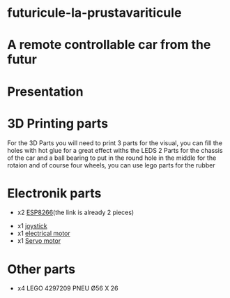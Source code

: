 # futuricule-la-prustavariticule
# A remote controllable car from the futur 

# Presentation


# 3D Printing parts
For the 3D Parts you will need to print 3 parts for the visual, you can fill the holes with hot glue for a great effect withs the LEDS
2 Parts for the chassis of the car and a ball bearing to put in the round hole in the middle for the rotaion
and of course four wheels, you can use lego parts for the rubber

# Electronik parts
* x2 [ESP8266](https://www.amazon.fr/ESP8266-ESP-12F-D%C3%A9veloppement-NodeMCU-Compatible/dp/B093G72SHN/ref=sr_1_9?dib=eyJ2IjoiMSJ9.YQX2ZC-7ArE__8t9lEkImfeOFQlYW9eR_XyTZMPGCydiMPJwFo3SH0q-W_OFCQVaprBaSgDgKUFxiD5nIVrr0IW19PVJFc_z57plBFBfBoV3HlBrnDa3Q6lioYCwLwiRWXQX80fjCXf8CUyLkz-3upz11ng5gtnv0pGEZXcWmNKQMx-EA08kAbi9U8pXfaJ0V6Ex86LzvyrJIOS2v5PLTjFltLwQ4vC14ntNHFdAaefURVhJp7JbfYM552nLaF_tlNEuJ1JF3BeTkcBYuGTSM_XfV1aNdN-g9t7jZFVkHNA.qCq0N1dXJ9OmZ2acd5-Qqt2cb141rRNyPm0DflF4T6M&dib_tag=se&keywords=ESP8266&qid=1712824245&sr=8-9)(the link is already 2 pieces)
+ x1 [joystick](https://www.amazon.fr/AZDelivery-Module-joystick-Arduino-gratuit/dp/B07V3HQSVY?th=1)
+ x1 [electrical motor](https://fr.aliexpress.com/item/1005005016612156.html?spm=a2g0o.productlist.main.5.73d012016IDG91&algo_pvid=0ec19e4d-8114-4067-838b-e0b8d7f2a974&algo_exp_id=0ec19e4d-8114-4067-838b-e0b8d7f2a974-2&pdp_npi=4%40dis%21EUR%210.72%210.53%21%21%210.76%210.56%21%402103847817128248219031199ecfb0%2112000031353632363%21sea%21FR%210%21AB&curPageLogUid=yBVCkdcyI8l4&utparam-url=scene%3Asearch%7Cquery_from%3A)
+ x1 [Servo motor](https://boutique.semageek.com/fr/104-micro-servo-tower-pro-sg90-3007447379574.html)

# Other parts
+ x4 LEGO 4297209 PNEU Ø56 X 26

#
